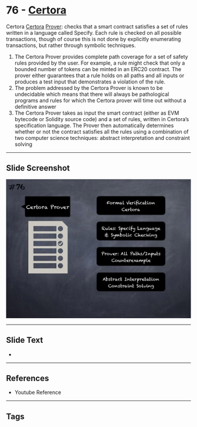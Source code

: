 
# 76 - [Certora](./Certora.md)

Certora [Certora](https://www.certora.com/) [Prover](https://www.certora.com/pubs/QuickGuide.pdf): checks that a smart contract satisfies a set of rules written in a language called Specify. Each rule is checked on all possible transactions, though of course this is not done by explicitly enumerating transactions, but rather through symbolic techniques.


1.  The Certora Prover provides complete path coverage for a set of safety rules provided by the user. For example, a rule might check that only a bounded number of tokens can be minted in an ERC20 contract. The prover either guarantees that a rule holds on all paths and all inputs or produces a test input that demonstrates a violation of the rule.
2.  The problem addressed by the Certora Prover is known to be undecidable which means that there will always be pathological programs and rules for which the Certora prover will time out without a definitive answer
3.  The Certora Prover takes as input the smart contract (either as EVM bytecode or Solidity source code) and a set of rules, written in Certora’s specification language. The Prover then automatically determines whether or not the contract satisfies all the rules using a combination of two computer science techniques: abstract interpretation and constraint solving


___
## Slide Screenshot
![076.png](../../images/6.Audit%20Techniques%20and%20Tools%20101/076.png)
___
## Slide Text
- 
___
## References
- Youtube Reference
___
## Tags
